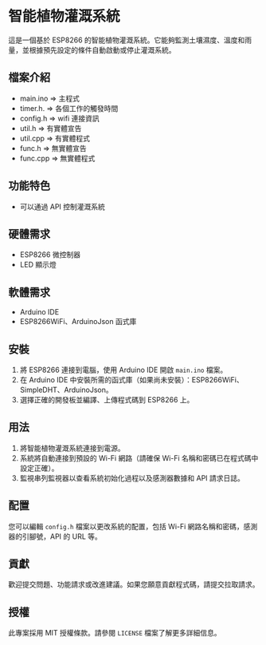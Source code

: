 # 智能植物灌溉系統

這是一個基於 ESP8266 的智能植物灌溉系統。它能夠監測土壤濕度、溫度和雨量，並根據預先設定的條件自動啟動或停止灌溉系統。

## 檔案介紹

- main.ino  => 主程式
- timer.h.  => 各個工作的觸發時間
- config.h  => wifi 連接資訊
- util.h    => 有實體宣告
- util.cpp  => 有實體程式
- func.h    => 無實體宣告
- func.cpp  => 無實體程式

## 功能特色

- 可以通過 API 控制灌溉系統

## 硬體需求

- ESP8266 微控制器
- LED 顯示燈

## 軟體需求

- Arduino IDE
- ESP8266WiFi、ArduinoJson 函式庫

## 安裝

1. 將 ESP8266 連接到電腦，使用 Arduino IDE 開啟 `main.ino` 檔案。
2. 在 Arduino IDE 中安裝所需的函式庫（如果尚未安裝）：ESP8266WiFi、SimpleDHT、ArduinoJson。
3. 選擇正確的開發板並編譯、上傳程式碼到 ESP8266 上。

## 用法

1. 將智能植物灌溉系統連接到電源。
2. 系統將自動連接到預設的 Wi-Fi 網路（請確保 Wi-Fi 名稱和密碼已在程式碼中設定正確）。
3. 監視串列監視器以查看系統初始化過程以及感測器數據和 API 請求日誌。

## 配置

您可以編輯 `config.h` 檔案以更改系統的配置，包括 Wi-Fi 網路名稱和密碼，感測器的引腳號，API 的 URL 等。

## 貢獻

歡迎提交問題、功能請求或改進建議。如果您願意貢獻程式碼，請提交拉取請求。

## 授權

此專案採用 MIT 授權條款。請參閱 `LICENSE` 檔案了解更多詳細信息。
